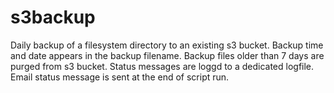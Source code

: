 # s3backup
Daily backup of a filesystem directory to an existing s3 bucket. 
Backup time and date appears in the backup filename. 
Backup files older than 7 days are purged from s3 bucket.
Status messages are loggd to a dedicated logfile.
Email status message is sent at the end of script run. 

